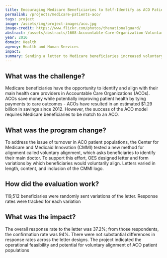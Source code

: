 ```yaml
---
title: Encouraging Medicare Beneficiaries to Self-Identify as ACO Patients
permalink: /projects/medicare-patients-aco/
tags: project
image: /assets/img/project-images/aco.jpg
image-credit: https://www.flickr.com/photos/thenationalguard/
abstract: /assets/abstracts/1608-Accountable-Care-Organization-Voluntary-Alignment.pdf
year: 2016
domain: Health
agency: Health and Human Services
impact:
summary: Sending a letter to Medicare beneficiaries increased voluntary alignment to Accountable Care Organizations.
---
```

## What was the challenge?

Medicare beneficiaries have the opportunity to identify and align with their main health care providers in Accountable Care Organizations (ACOs). ACOs save money while potentially improving patient health by tying payments to care outcomes - ACOs have resulted in an estimated $1.29 billion in savings since 2012. However, the success of the ACO model requires Medicare beneficiaries to be match to an ACO.

## What was the program change?

To address the issue of turnover in ACO patient populations, the Center for Medicare and Medicaid Innovation (CMMI) tested a new method for alignment called voluntary alignment, which asks beneficiaries to identify their main doctor. To support this effort, OES designed letter and form variations by which beneficiaries would voluntarily align. Letters varied in length, content, and inclusion of the CMMI logo. 

## How did the evaluation work?

119,512 beneficiaries were randomly sent variations of the letter. Response rates were tracked for each variation

## What was the impact?

The overall response rate to the letter was 37.2%; from those respondents, the confirmation rate was 94%. There were not substantial differences in response rates across the letter designs. The project indicated the operational feasibility and potential for voluntary alignment of ACO patient populations
